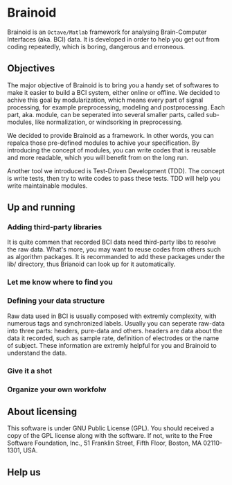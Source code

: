 Brainoid
========

Brainoid is an `Octave/Matlab` framework for analysing Brain-Computer
Interfaces (aka. BCI) data. It is developed in order to help you get
out from coding repeatedly, which is boring, dangerous and erroneous.


Objectives
----------

The major objective of Brainoid is to bring you a handy set of
softwares to make it easier to build a BCI system, either online or
offline. We decided to achive this goal by modularization, which means
every part of signal processing, for example preprocessing, modeling
and postprocessing. Each part, aka. module, can be seperated into
several smaller parts, called sub-modules, like normalization, or
windsorking in preprocessing.

We decided to provide Brainoid as a framework. In other words, you can
repalca those pre-defined modules to achive your specification. By
introducing the concept of modules, you can write codes that is
reusable and more readable, which you will benefit from on the long
run.

Another tool we introduced is Test-Driven Development (TDD). The
concept is write tests, then try to write codes to pass these
tests. TDD will help you write maintainable modules.


Up and running
--------------

### Adding third-party libraries

It is quite commen that recorded BCI data need third-party libs to
resolve the raw data. What's more, you may want to reuse codes from
others such as algorithm packages. It is recommanded to add these
packages under the lib/ directory, thus Brianoid can look up for it
automatically.


### Let me know where to find you




### Defining your data structure

Raw data used in BCI is usually composed with extremly complexity,
with numerous tags and synchronized labels. Usually you can seperate
raw-data into three parts: headers, pure-data and others. headers are
data about the data it recorded, such as sample rate, definition of
electrodes or the name of subject. These information are extremly
helpful for you and Brainoid to understand the data.


### Give it a shot


### Organize your own workfolw


About licensing
---------------

This software is under GNU Public License (GPL). You should received a
copy of the GPL license along with the software. If not, write to the
Free Software Foundation, Inc., 51 Franklin Street, Fifth Floor,
Boston, MA 02110-1301, USA.


## Help us


